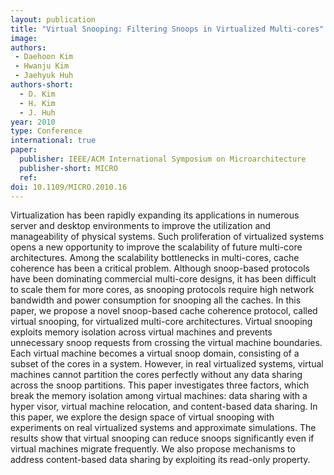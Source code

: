 ```yaml
---
layout: publication
title: "Virtual Snooping: Filtering Snoops in Virtualized Multi-cores"
image: 
authors:
 - Daehoon Kim
 - Hwanju Kim
 - Jaehyuk Huh
authors-short:
  - D. Kim
  - H. Kim
  - J. Huh
year: 2010
type: Conference
international: true
paper:
  publisher: IEEE/ACM International Symposium on Microarchitecture 
  publisher-short: MICRO
  ref: 
doi: 10.1109/MICRO.2010.16
---
```

Virtualization has been rapidly expanding its applications in numerous server and desktop environments to improve the utilization and manageability of physical systems. Such proliferation of virtualized systems opens a new opportunity to improve the scalability of future multi-core architectures. Among the scalability bottlenecks in multi-cores, cache coherence has been a critical problem. Although snoop-based protocols have been dominating commercial multi-core designs, it has been difficult to scale them for more cores, as snooping protocols require high network bandwidth and power consumption for snooping all the caches. In this paper, we propose a novel snoop-based cache coherence protocol, called virtual snooping, for virtualized multi-core architectures. Virtual snooping exploits memory isolation across virtual machines and prevents unnecessary snoop requests from crossing the virtual machine boundaries. Each virtual machine becomes a virtual snoop domain, consisting of a subset of the cores in a system. However, in real virtualized systems, virtual machines cannot partition the cores perfectly without any data sharing across the snoop partitions. This paper investigates three factors, which break the memory isolation among virtual machines: data sharing with a hyper visor, virtual machine relocation, and content-based data sharing. In this paper, we explore the design space of virtual snooping with experiments on real virtualized systems and approximate simulations. The results show that virtual snooping can reduce snoops significantly even if virtual machines migrate frequently. We also propose mechanisms to address content-based data sharing by exploiting its read-only property.
